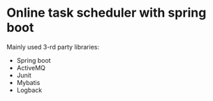# Online task scheduler with spring boot

Mainly used 3-rd party libraries:
- Spring boot
- ActiveMQ
- Junit
- Mybatis
- Logback

